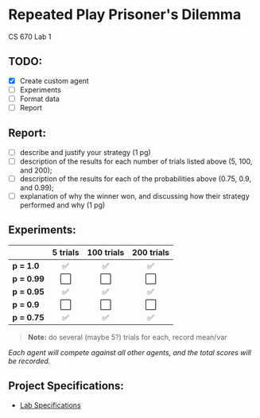 # Repeated Play Prisoner's Dilemma
CS 670 Lab 1

## TODO:
- [x] Create custom agent
- [ ] Experiments
- [ ] Format data
- [ ] Report

## Report:
 - [ ] describe and justify your strategy (1 pg)
 - [ ] description of the results for each number of trials listed above (5, 100, and 200); 
 - [ ] description of the results for each of the probabilities above (0.75, 0.9, and 0.99); 
 - [ ] explanation of why the winner won, and discussing how their strategy performed and why (1 pg)

## Experiments:
|   | 5 trials | 100 trials | 200 trials |
|---|:--------:|:----------:|:----------:|
| **p = 1.0**| :white_check_mark: | :white_check_mark: | :white_check_mark: |
| **p = 0.99**| :white_large_square: | :white_large_square: | :white_large_square: |
| **p = 0.95**| :white_check_mark: | :white_check_mark: | :white_check_mark: |
| **p = 0.9**| :white_large_square: | :white_large_square: | :white_large_square: |
| **p = 0.75**| :white_check_mark: | :white_check_mark: | :white_check_mark: |
  
  > **Note:** do several (maybe 5?) trials for each, record mean/var
  
*Each agent will compete against all other agents, and the total scores will be recorded.*

## Project Specifications:
 - [Lab Specifications](https://github.com/lwthatcher/repeated_play/wiki/Lab-Specifications)
